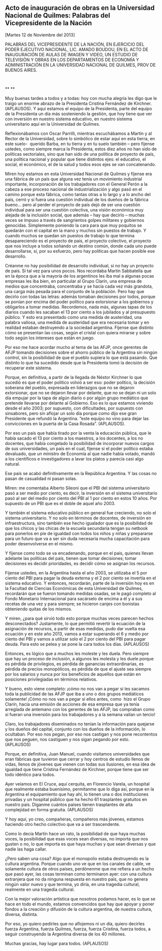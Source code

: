 Acto de inauguración de obras en la Universidad Nacional de Quilmes: Palabras del Vicepresidente de la Nación
-------------------------------------------------------------------------------------------------------------

[Martes 12 de Noviembre del 2013]

PALABRAS DEL VICEPRESIDENTE DE LA NACIÓN, EN EJERCICIO DEL PODER
EJECUTIVO NACIONAL, LIC. AMADO BOUDOU, EN EL ACTO DE INAUGURACIÓN DE
AULAS DE IMAGEN Y VIDEO, UN ESTUDIO DE TELEVISIÓN Y OBRAS EN LOS
DEPARTAMENTOS DE ECONOMÍA Y ADMINISTRACIÓN EN LA UNIVERSIDAD NACIONAL DE
QUILMES, PROV DE BUENOS AIRES.

 

** **

Muy buenas tardes a todos y a todas: hoy con mucha alegría les digo que
le traigo un enorme abrazo de la Presidenta Cristina Fernández de
Kirchner. (APLAUSOS). Y aquí estamos el equipo de la Presidenta, parte
del equipo de la Presidenta un día más sosteniendo la gestión, que hoy
tiene que ver con inversión en nuestro sistema educativo, en nuestro
sistema universitario aquí en la Universidad de Quilmes.

Reflexionábamos con Oscar Parrilli, mientras escuchábamos a Martín y al
Rector de la Universidad, sobre lo simbólico de estar aquí en esta
tierra, en este suelo-  querido Barba, en tu tierra y en tu suelo
también – pero fíjense ustedes, como siempre marca la Presidenta, estos
diez años no han sido de políticas sectoriales, sino que han sido de una
política de proyecto de país, una política nacional y popular que tiene
distintos ejes: el educativo, el social, el económico, el de la salud y
todos esos ejes se van concatenando.

Miren hoy estamos en esta Universidad Nacional de Quilmes y fíjense era
una fábrica de un país que alguna vez tenía un movimiento industrial
importante, incorporación de los trabajadores con el General Perón a la
cabeza a ese proceso nacional de industrialización y algo pasó en el
camino porque esta fábrica, como tantas otras a lo largo y a lo ancho
del país, cerró y si fuera una cuestión individual de los dueños de la
fábrica bueno… pero al perder el proyecto de país dejó de ser una
cuestión individual para ser una cuestión colectiva, una visión
económica muy alejada de la inclusión social, que además – hay que
decirlo – muchas veces se impuso a través de sangrientos golpes
militares y gobiernos genocidas. Simplemente poniendo la cara para que
muy poquitos se quedarán con el capital en la mano y muchos sin puestos
de trabajo. Y cuando muchos se quedan sin puestos de trabajo lo que
termina desapareciendo es el proyecto de país, el proyecto colectivo, el
proyecto que nos incluye a todos soñando un destino común, donde cada
uno puede desarrollarse, sí, por su esfuerzo, pero hay políticas que
hacen posible ese desarrollo.

Créanme no hay posibilidad de desarrollo individual, si no hay un
proyecto de país. Sí tal vez para unos pocos. Nos recordaba Martín
Sabbatella que en la época que a la mayoría de los argentinos les iba
mal a algunas pocas empresas les iba bien, en particular al Grupo
Clarín, una empresa de medios que concentraba, concentraba y se hacía
cada vez más grandota, una carga más pesada para el conjunto de la
población. Pero hay que decirlo con todas las letras: además tomaban
decisiones por todos, porque se ponían por encima del poder político
para extorsionar a los gobiernos y obligarlos a tomar medidas.
Recordemos, nada más, algunas tapas de los diarios cuando les sacaban el
13 por ciento a los jubilados y al presupuesto público. Y esto era
presentado como una medida de austeridad, una palabra valiosa, una
medida de austeridad que era necesaria tomar y en realidad estaban
destruyendo a la sociedad argentina. Fíjense que distinto cómo se
presentan las cosas, según el cristal con quiera mirarse y sobre todo
según los intereses que están en juego.

Por eso me hace acordar mucho al tema de las AFJP, once gerentes de AFJP
tomando decisiones sobre el ahorro público de la Argentina sin ningún
control, sin la posibilidad de que el pueblo supiera lo que está
pasando. Que distinto lo que ha sucedido desde que la Presidenta tomó la
decisión de recuperar este sistema.

Porque, en definitiva, a partir de la llegada de Néstor Kirchner lo que
sucedió es que el poder político volvió a ser eso: poder político, la
decisión soberana del pueblo, expresada en liderazgos que no se dejaron
extorsionar, que no se dejaron llevar por delante, que no se dejan ni un
solo día empujar por la tapa de algún diario o por algún grupo mediático
que pretende llevarse por delante al Gobierno. Eso es lo que estamos
viviendo desde el año 2003; por supuesto, con dificultades, por supuesto
con sinsabores, pero sin aflojar un solo día porque como dijo ese gran
Presidente que refundó la Argentina. “este equipo no vino para dejar las
convicciones en la puerta de la Casa Rosada”. (APLAUSOS).

Por eso un país que había tirado por la venta la educación pública, que
le había sacado el 13 por ciento a los maestros, a los docentes, a los
no docentes, que había congelado la posibilidad de incorporar nuevos
cargos de sus universidades, un país en el cual, fíjense si el poder
político estaba devaluado, que un ministro de Economía al que nadie
había votado, mandó a los científicos e investigadores a lavar los
platos y parecía casi algo natural.

Ese país se acabó definitivamente en la República Argentina. Y las cosas
no pasan de casualidad ni pasan solas.

Miren: me comentaba Alberto Sileoni que el PBI del sistema universitario
pasó a ser medio por ciento, es decir, la inversión en el sistema
universitario pasó al ser del medio por ciento del PBI al 1 por ciento
en estos 10 años. Por supuesto de un PBI que es el doble de aquel año
2003.

Y también el sistema educativo público en general fue creciendo, no solo
el sistema universitario. Y no solo en términos de docentes, de
inversión en infraestructura, sino también ese hecho igualador que es la
posibilidad de que los chicos y las chicas de la escuela secundaria
tengan su netbook para ponerlos en pie de igualdad con todos los niños y
niñas y prepararse para un futuro que va a ser sin duda necesaria mucha
capacitación para poder desenvolverse en el mismo.

Y fíjense como todo se va encadenando, porque en el país, quienes llevan
adelante las políticas del país, tienen que tomar decisiones; tomar
decisiones es decidir prioridades, es decidir cómo se asignan los
recursos.

Fíjense ustedes, en la Argentina hasta el año 2003, se utilizaba el 5
por ciento del PBI para pagar la deuda externa y el 2 por ciento se
invertía en el sistema educativo. Y entonces, recordarán, parte de la
inversión hoy es en la Facultad de Ciencias Económicas de esta
Universidad de Quilmes, recordarán que se fueron tomando medidas osadas,
se le pagó completo al Fondo Monetario Internacional para sacárselo de
encima a él y a sus recetas de una vez y para siempre; se hicieron
canjes con bonistas obteniendo quitas de los mismos.

Y miren, ¿para qué sirvió todo esto porque muchas veces parecen hechos
desconectados? Justamente, lo que permitió revertir la ecuación de la
asignación de recursos, a partir de esas medidas, pudo dar vuelta esa
ecuación y en este año 2013, vamos a estar superando el 6 y medio por
ciento del PBI y vamos a utilizar solo el 2 por ciento del PBI para
pagar deuda. Para esto se pelea y se pone la cara todos los días.
(APLAUSOS)

Entonces, es lógico que a muchos les moleste y les duela. Pero siempre
que hay un proceso de inclusión, a algunos les molesta y les duele
porque es pérdida de privilegios, es pérdida de ganancias
extraordinarias, es pérdida de precios monopólicos, es pérdida de que el
ajuste sea siempre por los salarios y nunca por los beneficios de
aquellos que están en posiciones privilegiadas en términos relativos.

Y bueno, esto viene completo: ¡cómo no nos van a pegar si les sacamos
toda la publicidad de las AFJP que iba a uno o dos grupos mediáticos
solamente! ¡Cómo no nos van a pegar si ellos antes, como  hizo el Grupo
Clarín, hacía una emisión de acciones de esa empresa que ya tenía
arreglada de antemano con los gerentes de las AFJP, las compraban como
si fueran una inversión para los trabajadores y a la semana valían un
tercio!

Claro, los trabajadores diseminados no tenían la información para
quejarse y los dueños del capital, conjunto con los dueños de la
información, lo ocultaban. Por eso nos pegan, por eso nos castigan y nos
pone recontentos que nos peguen, nos castiguen y nos sigan pegando por
esto. (APLAUSOS)   

Porque, en definitiva, Juan Manuel, cuando visitamos universidades que
eran fábricas que tuvieron que cerrar y hoy centros de estudio llenos de
vidas, llenos de jóvenes que vienen con todas sus ilusiones, en esa idea
de igualdad que tiene Cristina Fernández de Kirchner, porque tiene que
ser todo idéntico para todos.

Ayer veíamos en El Cruce, aquí cerquita, en Florencio Varela, un
hospital que realmente estaba buenísimo, permítanme que lo diga así,
porque en la Argentina el equipamiento que hay ahí, lo tienen una o dos
instituciones privadas y un hospital público que ha hecho 61 trasplantes
gratuitos en nuestro país. Díganme cuántos países tienen trasplantes de
alta complejidad en forma gratuita. (APLAUSOS)

Y hoy aquí, yo creo, compañeras, compañeros más jóvenes, estamos
haciendo otro hecho colectivo que va a ser trascendente.

Como lo decía Martín hace un rato, la posibilidad de que haya muchas
voces, la posibilidad que esas voces sean diversas, no importa que nos
gusten o no, lo que importa es que haya muchas y que sean diversas y que
nadie las haga callar.

¿Pero saben una cosa? Algo que el monopolio estaba destruyendo es la
cultura argentina. Porque cuando uno ve que en los canales de cable, ve
solamente cultura de otros países, perdónenme que me refiera a un hecho
que pasó ayer, las cosas terminan como terminaron ayer: con una cultura
extranjera que no da ninguna respuesta en nuestro país, que no genera
ningún valor nuevo y que termina, yo diría, en una tragedia cultural,
realmente en una tragedia cultural.

Con la mejor valoración artística que nosotros podamos hacer, es lo que
se hace en todo el mundo, estamos convencidos que hay que apoyar y poner
fondos a la creación y difusión de la cultura argentina, de nuestra
cultura, diversa, distinta.

Por eso, yo quiero pedirles que no aflojemos ni un día, quiero decirles
fuerza Argentina, fuerza Quilmes, fuerza, fuerza Cristina, fuerza todos,
a seguir construyendo la Argentina diversa de los 40 millones.

Muchas gracias, hay lugar para todos. (APLAUSOS) 
